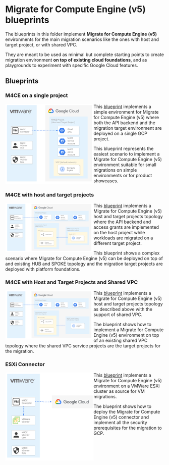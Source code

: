 # Migrate for Compute Engine (v5) blueprints

The blueprints in this folder implement **Migrate for Compute Engine (v5)** environments for the main migration scenarios like the ones with host and target project, or with shared VPC.

They are meant to be used as minimal but complete starting points to create migration environment **on top of existing cloud foundations**, and as playgrounds to experiment with specific Google Cloud features.

## Blueprints

### M4CE on a single project

<a href="./single-project/" title="M4CE with single project"><img src="./single-project/diagram.png" align="left" width="280px"></a> This [blueprint](./single-project/) implements a simple environment for Migrate for Compute Engine (v5) where both the API backend and the migration target environment are deployed on a single GCP project.

This blueprint represents the easiest scenario to implement a Migrate for Compute Engine (v5) environment suitable for small migrations on simple environments or for product showcases. 
<br clear="left">

### M4CE with host and target projects

<a href="./host-target-projects/" title="M4CE with host and target projects"><img src="./host-target-projects/diagram.png" align="left" width="280px"></a> This [blueprint](./host-target-projects/) implements a Migrate for Compute Engine (v5) host and target projects topology where the API backend and access grants are implemented on the host project while workloads are migrated on a different target project.

This blueprint shows a complex scenario where Migrate for Compute Engine (v5) can be deployed on top of and existing HUB and SPOKE topology and the migration target projects are deployed with platform foundations.
<br clear="left">

### M4CE with Host and Target Projects and Shared VPC

<a href="./host-target-sharedvpc/" title="M4CE with host and target projects and shared VPC"><img src="./host-target-sharedvpc/diagram.png" align="left" width="280px"></a> This [blueprint](./host-target-sharedvpc/) implements a Migrate for Compute Engine (v5) host and target projects topology as described above with the support of shared VPC. 

The blueprint shows how to implement a Migrate for Compute Engine (v5) environment on top of an existing shared VPC topology where the shared VPC service projects are the target projects for the migration. 
<br clear="left">

### ESXi Connector

<a href="./esxi/" title="M4CE ESXi connector"><img src="./esxi/diagram.png" align="left" width="280px"></a> This [blueprint](./esxi/) implements a Migrate for Compute Engine (v5) environment on a VMWare ESXi cluster as source for VM migrations.

The blueprint shows how to deploy the Migrate for Compute Engine (v5) connector and implement all the security prerequisites for the migration to GCP.
